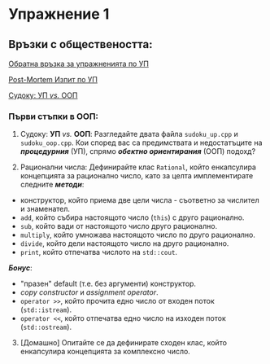 # Упражнение 1

## Връзки с обществеността:

[Обратна връзка за упражненията по УП](https://forms.gle/TvCTZc6qkyhrEVt6A)

[Post-Mortem Изпит по УП](https://docs.google.com/presentation/d/1TjE-edun2iemV-n1MC0MZSFDIpk0VbolcNIa-ATt8xc/edit?usp=sharing)

[Судоку: УП _vs._ ООП](https://docs.google.com/presentation/d/1nSPxyPwwfPVcrTbgFtQwmKU4qSN6tiZLGB0RmKldmC8/edit#slide=id.g20f51b05dee_0_16)


### Първи стъпки в ООП:

1. Судоку: **УП** _vs._ **ООП**: Разгледайте двата файла `sudoku_up.cpp` и `sudoku_oop.cpp`. Кои според вас са предимствата и недостатъците на _**процедурния**_ (УП), спрямо _**обектно ориентирания**_ (ООП) подохд?


2. Рационални числа: Дефинирайте клас `Rational`, който енкапсулира концепцията за рационално число, като за целта имплементирате следните _**методи**_:

  - конструктор, който приема две цели числа - съответно за числител и знаменател.
  - `add`, който събира настоящото число (`this`) с друго рационално.
  - `sub`, който вади от настоящото число друго рационално.
  -	`multiply`, който умножава настоящото число по друго рационално.
  - `divide`, който дели настоящото число на друго рационално.
  - `print`, който отпечатва числото на `std::cout`.

_**Бонус**_:
  - "празен" default (т.е. без аргументи) конструктор.
  - _copy constructor_ и _assignment operator_.
  - `operator >>`, който прочита едно число от входен поток (`std::istream`).
  - `operator <<`, който отпечатва едно число на изходен поток (`std::ostream`).


3. [Домашно] Опитайте се да дефинирате сходен клас, който енкапсулира концепцията за комплексно число.
